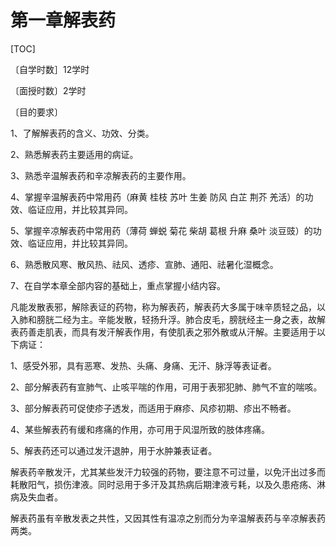 # 第一章解表药

[TOC]

〔自学时数］12学时

〔面授时数〕2学时

〔目的要求〕

1、了解解表药的含义、功效、分类。

2、熟悉解表药主要适用的病证。

3、熟悉辛温解表药和辛凉解表药的主要作用。

4、掌握辛温解表药中常用药（麻黄 桂枝 苏叶 生姜 防风 白芷 荆芥 羌活）的功效、临证应用，并比较其异同。

5、掌握辛凉解表药中常用药（薄荷 蝉蜕 菊花 柴胡 葛根 升麻 桑叶 淡豆豉）的功效、临证应用，并比较其异同。

6、熟悉散风寒、散风热、祛风、透疹、宣肺、通阳、祛暑化湿概念。

7、在自学本章全部内容的基础上，重点掌握小结内容。

凡能发散表邪，解除表证的药物，称为解表药，解表药大多属于味辛质轻之品，以入肺和膀胱二经为主。辛能发散，轻扬升浮。肺合皮毛，膀胱经主一身之表，故解表药善走肌表，而具有发汗解表作用，有使肌表之邪外散或从汗解。主要适用于以下病证：	

1、感受外邪，具有恶寒、发热、头痛、身痛、无汗、脉浮等表证者。

2、部分解表药有宣肺气、止咳平喘的作用，可用于表邪犯肺、肺气不宣的喘咳。

3、部分解表药可促使疹子透发，而适用于麻疹、风疹初期、疹出不畅者。

4、某些解表药有缓和疼痛的作用，亦可用于风湿所致的肢体疼痛。

5、解表药还可以通过发汗退肿，用于水肿兼表证者。

解表药辛散发汗，尤其某些发汗力较强的药物，要注意不可过量，以免汗出过多而耗散阳气，损伤津液。同时忌用于多汗及其热病后期津液亏耗，以及久患疮疡、淋病及失血者。

解表药虽有辛散发表之共性，又因其性有温凉之别而分为辛温解表药与辛凉解表药两类。
